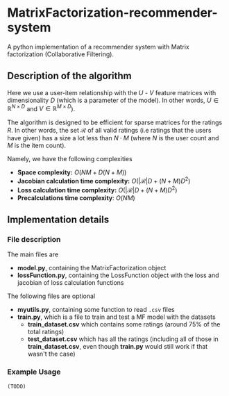 # MatrixFactorization-recommender-system
A python implementation of a recommender system with Matrix factorization (Collaborative Filtering). 


## Description of the algorithm

Here we use a user-item relationship with the $U$ - $V$ feature matrices with dimensionality $D$ (which is a parameter of the model). In other words, $U\in\mathbb{R}^{N\times D}$ and $V\in\mathbb{R}^{M\times D}$). 

The algorithm is designed to be efficient for sparse matrices for the ratings $R$. In other words, the set $\mathcal{R}$ of all valid ratings (i.e ratings that the users have given) has a size a lot less than $N\cdot M$ (where $N$ is the user count and $M$ is the item count). 

Namely, we have the following complexities
- **Space complexity:** $O\left( NM + D(N+M) \right)$
- **Jacobian calculation time complexity:** $O\left(|\mathcal{R}|D + (N+M)D^2\right)$
- **Loss calculation time complexity:** $O\left(|\mathcal{R}|D + (N+M)D^2\right)$
- **Precalculations time complexity**: $O(NM)$



## Implementation details

### File description

The main files are 

- **model.py**, containing the MatrixFactorization object
- **lossFunction.py**, containing the LossFunction object with the loss and jacobian of loss calculation functions

The following files are optional

- **myutils.py**, containing some function to read `.csv` files
- **train.py**, which is a file to train and test a MF model with the datasets
  - **train_dataset.csv** which contains some ratings (around 75% of the total ratings)
  - **test_dataset.csv** which has all the ratings (including all of those in **train_dataset.csv**, even though **train.py** would still work if that wasn't the case)

### Example Usage


``` python
(TODO)
```
